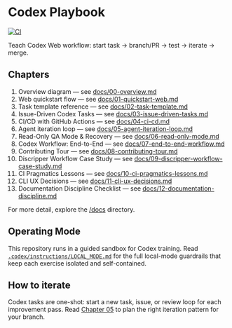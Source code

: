 # Codex Playbook

[![CI](https://github.com/draeician/codex-hello-world/actions/workflows/ci.yml/badge.svg)](https://github.com/draeician/codex-hello-world/actions/workflows/ci.yml)

Teach Codex Web workflow: start task → branch/PR → test → iterate → merge.

## Chapters

1. Overview diagram — see [docs/00-overview.md](docs/00-overview.md)
2. Web quickstart flow — see [docs/01-quickstart-web.md](docs/01-quickstart-web.md)
3. Task template reference — see [docs/02-task-template.md](docs/02-task-template.md)
4. Issue-Driven Codex Tasks — see [docs/03-issue-driven-tasks.md](docs/03-issue-driven-tasks.md)
5. CI/CD with GitHub Actions — see [docs/04-ci-cd.md](docs/04-ci-cd.md)
6. Agent iteration loop — see [docs/05-agent-iteration-loop.md](docs/05-agent-iteration-loop.md)
7. Read-Only QA Mode & Recovery — see [docs/06-read-only-mode.md](docs/06-read-only-mode.md)
8. Codex Workflow: End-to-End — see [docs/07-end-to-end-workflow.md](docs/07-end-to-end-workflow.md)
9. Contributing Tour — see [docs/08-contributing-tour.md](docs/08-contributing-tour.md)
10. Discripper Workflow Case Study — see [docs/09-discripper-workflow-case-study.md](docs/09-discripper-workflow-case-study.md)
11. CI Pragmatics Lessons — see [docs/10-ci-pragmatics-lessons.md](docs/10-ci-pragmatics-lessons.md)
12. CLI UX Decisions — see [docs/11-cli-ux-decisions.md](docs/11-cli-ux-decisions.md)
13. Documentation Discipline Checklist — see [docs/12-documentation-discipline.md](docs/12-documentation-discipline.md)

For more detail, explore the [/docs](docs) directory.

## Operating Mode

This repository runs in a guided sandbox for Codex training. Read [`.codex/instructions/LOCAL_MODE.md`](.codex/instructions/LOCAL_MODE.md) for the full local-mode guardrails that keep each exercise isolated and self-contained.

## How to iterate
Codex tasks are one-shot: start a new task, issue, or review loop for each improvement pass. Read [Chapter 05](docs/05-agent-iteration-loop.md) to plan the right iteration pattern for your branch.
